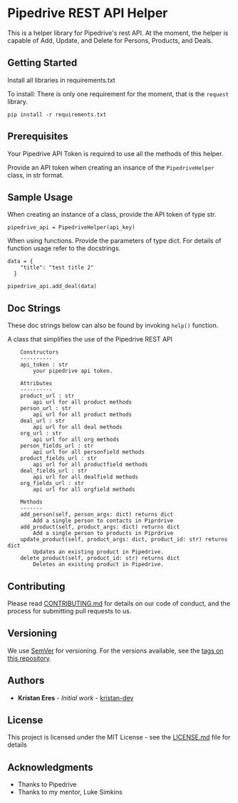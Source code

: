 # Pipedrive REST API Helper

This is a helper library for Pipedrive's rest API. At the moment, the helper is capable of Add, Update, and Delete for Persons, Products, and Deals. 

## Getting Started

Install all libraries in requirements.txt

To install:
There is only one requirement for the moment, that is the `request` library.
```
pip install -r requirements.txt
```

## Prerequisites

Your Pipedrive API Token is required to use all the methods of this helper.

Provide an API token when creating an insance of the `PipedriveHelper` class, in str format.


## Sample Usage

When creating an instance of a class, provide the API token of type str.
```
pipedrive_api = PipedriveHelper(api_key)
```

When using functions. Provide the parameters of type dict. For details of function usage refer to the docstrings.
```
data = {
    "title": "test title 2"
  }

pipedrive_api.add_deal(data)
```

## Doc Strings
These doc strings below can also be found by invoking `help()` function.

A class that simplifies the use of the Pipedrive REST API

```    ...
    Constructors
    ----------
    api_token : str
        your pipedrive api token.

    Attributes
    ----------
    product_url : str
        api url for all product methods
    person_url : str
        api url for all product methods
    deal_url : str
        api url for all deal methods
    org_url : str
        api url for all org methods
    person_fields_url : str
        api url for all personfield methods
    product_fields_url : str
        api url for all productfield methods
    deal_fields_url : str
        api url for all dealfield methods
    org_fields_url : str
        api url for all orgfield methods

    Methods
    -------
    add_person(self, person_args: dict) returns dict
        Add a single person to contacts in Piprdrive
    add_product(self, product_args: dict) returns dict
        Add a single person to products in Piprdrive
    update_product(self, product_args: dict, product_id: str) returns dict
        Updates an existing product in Pipedrive.
    delete_product(self, product_id: str) returns dict
        Deletes an existing product in Pipedrive.
```

## Contributing

Please read [CONTRIBUTING.md](https://gist.github.com/PurpleBooth/b24679402957c63ec426) for details on our code of conduct, and the process for submitting pull requests to us.

## Versioning

We use [SemVer](http://semver.org/) for versioning. For the versions available, see the [tags on this repository](https://github.com/your/project/tags). 

## Authors

* **Kristan Eres** - *Initial work* - [kristan-dev](https://github.com/kristan-dev/pipedrive_helper)

## License

This project is licensed under the MIT License - see the [LICENSE.md](LICENSE.md) file for details

## Acknowledgments

* Thanks to Pipedrive
* Thanks to my mentor, Luke Simkins
